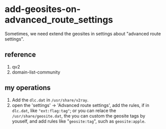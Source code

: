 # add-geosites-on-advanced_route_settings

Sometimes, we need extend the geosites in settings about "advanced route settings".

## reference
1. qv2
2. domain-list-community

## my operations
1. Add the `dlc.dat` in `/usr/share/v2ray`.
2. open the 'settings' -> 'Advanced route settings', add the rules, if in `dlc.dat`, like `"ext:flag:tag"`;
  or you can relace the `/usr/share/geosite.dat`, the you can custom the geosite tags by youself, and add rules like "`geosite:tag`", such as `geosite:apple`.